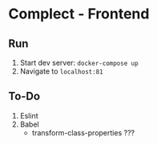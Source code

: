 # Complect - Frontend

## Run
1. Start dev server: `docker-compose up`
2. Navigate to `localhost:81`


## To-Do
1. Eslint
2. Babel
	* transform-class-properties ???